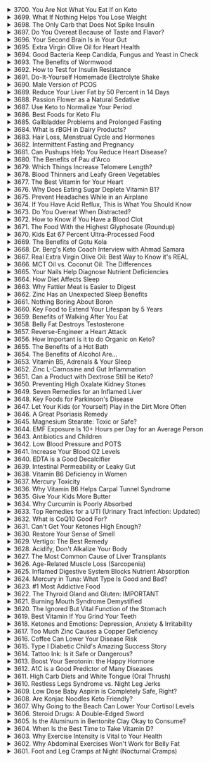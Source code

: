 <details>
<summary>3700. You Are Not What You Eat If on Keto</summary><br>

<a href="https://www.youtube.com/watch?v=jrn4Cm6ru1w" target="_blank">
    <img src="https://img.youtube.com/vi/jrn4Cm6ru1w/maxresdefault.jpg" width="250"
    alt="[Youtube]" onerror="this.style.display='none';">
</a>


</details>

<details>
<summary>3699. What If Nothing Helps You Lose Weight</summary><br>

<a href="https://www.youtube.com/watch?v=9b_oX_vNKuM" target="_blank">
    <img src="https://img.youtube.com/vi/9b_oX_vNKuM/maxresdefault.jpg" width="250"
    alt="[Youtube]" onerror="this.style.display='none';">
</a>


</details>

<details>
<summary>3698. The Only Carb that Does Not Spike Insulin</summary><br>

<a href="https://www.youtube.com/watch?v=Tf6litlq8HA" target="_blank">
    <img src="https://img.youtube.com/vi/Tf6litlq8HA/maxresdefault.jpg" width="250"
    alt="[Youtube]" onerror="this.style.display='none';">
</a>


</details>

<details>
<summary>3697. Do You Overeat Because of Taste and Flavor?</summary><br>

<a href="https://www.youtube.com/watch?v=gBv0aDJ0I00" target="_blank">
    <img src="https://img.youtube.com/vi/gBv0aDJ0I00/maxresdefault.jpg" width="250"
    alt="[Youtube]" onerror="this.style.display='none';">
</a>


</details>

<details>
<summary>3696. Your Second Brain Is in Your Gut</summary><br>

<a href="https://www.youtube.com/watch?v=VXhqnRT-Ou8" target="_blank">
    <img src="https://img.youtube.com/vi/VXhqnRT-Ou8/maxresdefault.jpg" width="250"
    alt="[Youtube]" onerror="this.style.display='none';">
</a>


</details>

<details>
<summary>3695. Extra Virgin Olive Oil for Heart Health</summary><br>

<a href="https://www.youtube.com/watch?v=8u8uMAe645s" target="_blank">
    <img src="https://img.youtube.com/vi/8u8uMAe645s/maxresdefault.jpg" width="250"
    alt="[Youtube]" onerror="this.style.display='none';">
</a>


</details>

<details>
<summary>3694. Good Bacteria Keep Candida, Fungus and Yeast in Check</summary><br>

<a href="https://www.youtube.com/watch?v=UnkEcc3xwMI" target="_blank">
    <img src="https://img.youtube.com/vi/UnkEcc3xwMI/maxresdefault.jpg" width="250"
    alt="[Youtube]" onerror="this.style.display='none';">
</a>


</details>

<details>
<summary>3693. The Benefits of Wormwood</summary><br>

<a href="https://www.youtube.com/watch?v=F3ZaPJN6Ml0" target="_blank">
    <img src="https://img.youtube.com/vi/F3ZaPJN6Ml0/maxresdefault.jpg" width="250"
    alt="[Youtube]" onerror="this.style.display='none';">
</a>


</details>

<details>
<summary>3692. How to Test for Insulin Resistance</summary><br>

<a href="https://www.youtube.com/watch?v=nAWCfNVWAKw" target="_blank">
    <img src="https://img.youtube.com/vi/nAWCfNVWAKw/maxresdefault.jpg" width="250"
    alt="[Youtube]" onerror="this.style.display='none';">
</a>


</details>

<details>
<summary>3691. Do-It-Yourself Homemade Electrolyte Shake</summary><br>

<a href="https://www.youtube.com/watch?v=kDRG7CsVFyg" target="_blank">
    <img src="https://img.youtube.com/vi/kDRG7CsVFyg/maxresdefault.jpg" width="250"
    alt="[Youtube]" onerror="this.style.display='none';">
</a>


</details>

<details>
<summary>3690. Male Version of PCOS</summary><br>

<a href="https://www.youtube.com/watch?v=JHbxjkV4TJY" target="_blank">
    <img src="https://img.youtube.com/vi/JHbxjkV4TJY/maxresdefault.jpg" width="250"
    alt="[Youtube]" onerror="this.style.display='none';">
</a>


</details>

<details>
<summary>3689. Reduce Your Liver Fat by 50 Percent in 14 Days</summary><br>

<a href="https://www.youtube.com/watch?v=JcsNqgu3F9U" target="_blank">
    <img src="https://img.youtube.com/vi/JcsNqgu3F9U/maxresdefault.jpg" width="250"
    alt="[Youtube]" onerror="this.style.display='none';">
</a>


</details>

<details>
<summary>3688. Passion Flower as a Natural Sedative</summary><br>

<a href="https://www.youtube.com/watch?v=r51GAVdT8M4" target="_blank">
    <img src="https://img.youtube.com/vi/r51GAVdT8M4/maxresdefault.jpg" width="250"
    alt="[Youtube]" onerror="this.style.display='none';">
</a>


</details>

<details>
<summary>3687. Use Keto to Normalize Your Period</summary><br>

<a href="https://www.youtube.com/watch?v=ej1PhkiROl4" target="_blank">
    <img src="https://img.youtube.com/vi/ej1PhkiROl4/maxresdefault.jpg" width="250"
    alt="[Youtube]" onerror="this.style.display='none';">
</a>


</details>

<details>
<summary>3686. Best Foods for Keto Flu</summary><br>

<a href="https://www.youtube.com/watch?v=kgSrcFOYAFo" target="_blank">
    <img src="https://img.youtube.com/vi/kgSrcFOYAFo/maxresdefault.jpg" width="250"
    alt="[Youtube]" onerror="this.style.display='none';">
</a>


</details>

<details>
<summary>3685. Gallbladder Problems and Prolonged Fasting</summary><br>

<a href="https://www.youtube.com/watch?v=XecerR4TBgE" target="_blank">
    <img src="https://img.youtube.com/vi/XecerR4TBgE/maxresdefault.jpg" width="250"
    alt="[Youtube]" onerror="this.style.display='none';">
</a>


</details>

<details>
<summary>3684. What is rBGH in Dairy Products?</summary><br>

<a href="https://www.youtube.com/watch?v=0scuOg6IGsM" target="_blank">
    <img src="https://img.youtube.com/vi/0scuOg6IGsM/maxresdefault.jpg" width="250"
    alt="[Youtube]" onerror="this.style.display='none';">
</a>


</details>

<details>
<summary>3683. Hair Loss, Menstrual Cycle and Hormones</summary><br>

<a href="https://www.youtube.com/watch?v=cMPSFPPRb8s" target="_blank">
    <img src="https://img.youtube.com/vi/cMPSFPPRb8s/maxresdefault.jpg" width="250"
    alt="[Youtube]" onerror="this.style.display='none';">
</a>


</details>

<details>
<summary>3682. Intermittent Fasting and Pregnancy</summary><br>

<a href="https://www.youtube.com/watch?v=yxnzyzr47VA" target="_blank">
    <img src="https://img.youtube.com/vi/yxnzyzr47VA/maxresdefault.jpg" width="250"
    alt="[Youtube]" onerror="this.style.display='none';">
</a>


</details>

<details>
<summary>3681. Can Pushups Help You Reduce Heart Disease?</summary><br>

<a href="https://www.youtube.com/watch?v=A1nfy2PSGRU" target="_blank">
    <img src="https://img.youtube.com/vi/A1nfy2PSGRU/maxresdefault.jpg" width="250"
    alt="[Youtube]" onerror="this.style.display='none';">
</a>


</details>

<details>
<summary>3680. The Benefits of Pau d'Arco</summary><br>

<a href="https://www.youtube.com/watch?v=wdYd7m6moDg" target="_blank">
    <img src="https://img.youtube.com/vi/wdYd7m6moDg/maxresdefault.jpg" width="250"
    alt="[Youtube]" onerror="this.style.display='none';">
</a>


</details>

<details>
<summary>3679. Which Things Increase Telomere Length?</summary><br>

<a href="https://www.youtube.com/watch?v=WRoB4AGnfPw" target="_blank">
    <img src="https://img.youtube.com/vi/WRoB4AGnfPw/maxresdefault.jpg" width="250"
    alt="[Youtube]" onerror="this.style.display='none';">
</a>


</details>

<details>
<summary>3678. Blood Thinners and Leafy Green Vegetables</summary><br>

<a href="https://www.youtube.com/watch?v=iFQRNWBpC_E" target="_blank">
    <img src="https://img.youtube.com/vi/iFQRNWBpC_E/maxresdefault.jpg" width="250"
    alt="[Youtube]" onerror="this.style.display='none';">
</a>


</details>

<details>
<summary>3677. The Best Vitamin for Your Heart</summary><br>

<a href="https://www.youtube.com/watch?v=izmVIOp6cCE" target="_blank">
    <img src="https://img.youtube.com/vi/izmVIOp6cCE/maxresdefault.jpg" width="250"
    alt="[Youtube]" onerror="this.style.display='none';">
</a>


</details>

<details>
<summary>3676. Why Does Eating Sugar Deplete Vitamin B1?</summary><br>

<a href="https://www.youtube.com/watch?v=mvCLs-Sq0-w" target="_blank">
    <img src="https://img.youtube.com/vi/mvCLs-Sq0-w/maxresdefault.jpg" width="250"
    alt="[Youtube]" onerror="this.style.display='none';">
</a>


</details>

<details>
<summary>3675. Prevent Headaches While in an Airplane</summary><br>

<a href="https://www.youtube.com/watch?v=4oSWEzVyOuU" target="_blank">
    <img src="https://img.youtube.com/vi/4oSWEzVyOuU/maxresdefault.jpg" width="250"
    alt="[Youtube]" onerror="this.style.display='none';">
</a>


</details>

<details>
<summary>3674. If You Have Acid Reflux, This is What You Should Know</summary><br>

<a href="https://www.youtube.com/watch?v=i_UWDPrDR40" target="_blank">
    <img src="https://img.youtube.com/vi/i_UWDPrDR40/maxresdefault.jpg" width="250"
    alt="[Youtube]" onerror="this.style.display='none';">
</a>


</details>

<details>
<summary>3673. Do You Overeat When Distracted?</summary><br>

<a href="https://www.youtube.com/watch?v=ZUbo1XlxIxY" target="_blank">
    <img src="https://img.youtube.com/vi/ZUbo1XlxIxY/maxresdefault.jpg" width="250"
    alt="[Youtube]" onerror="this.style.display='none';">
</a>


</details>

<details>
<summary>3672. How to Know if You Have a Blood Clot</summary><br>

<a href="https://www.youtube.com/watch?v=cNez34YrksU" target="_blank">
    <img src="https://img.youtube.com/vi/cNez34YrksU/maxresdefault.jpg" width="250"
    alt="[Youtube]" onerror="this.style.display='none';">
</a>


</details>

<details>
<summary>3671. The Food With the Highest Glyphosate (Roundup)</summary><br>

<a href="https://www.youtube.com/watch?v=lFlHdFd91JI" target="_blank">
    <img src="https://img.youtube.com/vi/lFlHdFd91JI/maxresdefault.jpg" width="250"
    alt="[Youtube]" onerror="this.style.display='none';">
</a>


</details>

<details>
<summary>3670. Kids Eat 67 Percent Ultra-Processed Food</summary><br>

<a href="https://www.youtube.com/watch?v=VAcJB0KXylE" target="_blank">
    <img src="https://img.youtube.com/vi/VAcJB0KXylE/maxresdefault.jpg" width="250"
    alt="[Youtube]" onerror="this.style.display='none';">
</a>


</details>

<details>
<summary>3669. The Benefits of Gotu Kola</summary><br>

<a href="https://www.youtube.com/watch?v=LUbh5fA2Lyg" target="_blank">
    <img src="https://img.youtube.com/vi/LUbh5fA2Lyg/maxresdefault.jpg" width="250"
    alt="[Youtube]" onerror="this.style.display='none';">
</a>


</details>

<details>
<summary>3668. Dr. Berg's Keto Coach Interview with Ahmad Samara</summary><br>

<a href="https://www.youtube.com/watch?v=FY2yw0KXqaA" target="_blank">
    <img src="https://img.youtube.com/vi/FY2yw0KXqaA/maxresdefault.jpg" width="250"
    alt="[Youtube]" onerror="this.style.display='none';">
</a>


</details>

<details>
<summary>3667. Real Extra Virgin Olive Oil: Best Way to Know it's REAL</summary><br>

<a href="https://www.youtube.com/watch?v=5Y-i1dGqAOc" target="_blank">
    <img src="https://img.youtube.com/vi/5Y-i1dGqAOc/maxresdefault.jpg" width="250"
    alt="[Youtube]" onerror="this.style.display='none';">
</a>


</details>

<details>
<summary>3666. MCT Oil vs. Coconut Oil: The Differences</summary><br>

<a href="https://www.youtube.com/watch?v=i5O_m8w487E" target="_blank">
    <img src="https://img.youtube.com/vi/i5O_m8w487E/maxresdefault.jpg" width="250"
    alt="[Youtube]" onerror="this.style.display='none';">
</a>


</details>

<details>
<summary>3665. Your Nails Help Diagnose Nutrient Deficiencies</summary><br>

<a href="https://www.youtube.com/watch?v=J1-7qFa8NNY" target="_blank">
    <img src="https://img.youtube.com/vi/J1-7qFa8NNY/maxresdefault.jpg" width="250"
    alt="[Youtube]" onerror="this.style.display='none';">
</a>


</details>

<details>
<summary>3664. How Diet Affects Sleep</summary><br>

<a href="https://www.youtube.com/watch?v=VspjSlmi8FA" target="_blank">
    <img src="https://img.youtube.com/vi/VspjSlmi8FA/maxresdefault.jpg" width="250"
    alt="[Youtube]" onerror="this.style.display='none';">
</a>


</details>

<details>
<summary>3663. Why Fattier Meat is Easier to Digest</summary><br>

<a href="https://www.youtube.com/watch?v=u3XOqdq5Jrk" target="_blank">
    <img src="https://img.youtube.com/vi/u3XOqdq5Jrk/maxresdefault.jpg" width="250"
    alt="[Youtube]" onerror="this.style.display='none';">
</a>


</details>

<details>
<summary>3662. Zinc Has an Unexpected Sleep Benefits</summary><br>

<a href="https://www.youtube.com/watch?v=mRBG1jjXEJ4" target="_blank">
    <img src="https://img.youtube.com/vi/mRBG1jjXEJ4/maxresdefault.jpg" width="250"
    alt="[Youtube]" onerror="this.style.display='none';">
</a>


</details>

<details>
<summary>3661. Nothing Boring About Boron</summary><br>

<a href="https://www.youtube.com/watch?v=fKCQjT2vgW8" target="_blank">
    <img src="https://img.youtube.com/vi/fKCQjT2vgW8/maxresdefault.jpg" width="250"
    alt="[Youtube]" onerror="this.style.display='none';">
</a>


</details>

<details>
<summary>3660. Key Food to Extend Your Lifespan by 5 Years</summary><br>

<a href="https://www.youtube.com/watch?v=2IE6i1Z8IC0" target="_blank">
    <img src="https://img.youtube.com/vi/2IE6i1Z8IC0/maxresdefault.jpg" width="250"
    alt="[Youtube]" onerror="this.style.display='none';">
</a>


</details>

<details>
<summary>3659. Benefits of Walking After You Eat</summary><br>

<a href="https://www.youtube.com/watch?v=wOMrCc9e1K4" target="_blank">
    <img src="https://img.youtube.com/vi/wOMrCc9e1K4/maxresdefault.jpg" width="250"
    alt="[Youtube]" onerror="this.style.display='none';">
</a>


</details>

<details>
<summary>3658. Belly Fat Destroys Testosterone</summary><br>

<a href="https://www.youtube.com/watch?v=weWfk3CdNss" target="_blank">
    <img src="https://img.youtube.com/vi/weWfk3CdNss/maxresdefault.jpg" width="250"
    alt="[Youtube]" onerror="this.style.display='none';">
</a>


</details>

<details>
<summary>3657. Reverse-Engineer a Heart Attack</summary><br>

<a href="https://www.youtube.com/watch?v=1N1Fw0FPXds" target="_blank">
    <img src="https://img.youtube.com/vi/1N1Fw0FPXds/maxresdefault.jpg" width="250"
    alt="[Youtube]" onerror="this.style.display='none';">
</a>


</details>

<details>
<summary>3656. How Important is it to do Organic on Keto?</summary><br>

<a href="https://www.youtube.com/watch?v=Rr6CblONfSE" target="_blank">
    <img src="https://img.youtube.com/vi/Rr6CblONfSE/maxresdefault.jpg" width="250"
    alt="[Youtube]" onerror="this.style.display='none';">
</a>


</details>

<details>
<summary>3655. The Benefits of a Hot Bath</summary><br>

<a href="https://www.youtube.com/watch?v=fUTvtP0Uho4" target="_blank">
    <img src="https://img.youtube.com/vi/fUTvtP0Uho4/maxresdefault.jpg" width="250"
    alt="[Youtube]" onerror="this.style.display='none';">
</a>


</details>

<details>
<summary>3654. The Benefits of Alcohol Are...</summary><br>

<a href="https://www.youtube.com/watch?v=7IpqFOP7yak" target="_blank">
    <img src="https://img.youtube.com/vi/7IpqFOP7yak/maxresdefault.jpg" width="250"
    alt="[Youtube]" onerror="this.style.display='none';">
</a>


</details>

<details>
<summary>3653. Vitamin B5, Adrenals & Your Sleep</summary><br>

<a href="https://www.youtube.com/watch?v=2JZFHoAvixw" target="_blank">
    <img src="https://img.youtube.com/vi/2JZFHoAvixw/maxresdefault.jpg" width="250"
    alt="[Youtube]" onerror="this.style.display='none';">
</a>


</details>

<details>
<summary>3652. Zinc L-Carnosine and Gut Inflammation</summary><br>

<a href="https://www.youtube.com/watch?v=9Xgdm_H876o" target="_blank">
    <img src="https://img.youtube.com/vi/9Xgdm_H876o/maxresdefault.jpg" width="250"
    alt="[Youtube]" onerror="this.style.display='none';">
</a>


</details>

<details>
<summary>3651. Can a Product with Dextrose Still be Keto?</summary><br>

<a href="https://www.youtube.com/watch?v=UDvuW1dkm8k" target="_blank">
    <img src="https://img.youtube.com/vi/UDvuW1dkm8k/maxresdefault.jpg" width="250"
    alt="[Youtube]" onerror="this.style.display='none';">
</a>


</details>

<details>
<summary>3650. Preventing High Oxalate Kidney Stones</summary><br>

<a href="https://www.youtube.com/watch?v=JYGtao17cxo" target="_blank">
    <img src="https://img.youtube.com/vi/JYGtao17cxo/maxresdefault.jpg" width="250"
    alt="[Youtube]" onerror="this.style.display='none';">
</a>


</details>

<details>
<summary>3649. Seven Remedies for an Inflamed Liver</summary><br>

<a href="https://www.youtube.com/watch?v=oVCetk-lHNs" target="_blank">
    <img src="https://img.youtube.com/vi/oVCetk-lHNs/maxresdefault.jpg" width="250"
    alt="[Youtube]" onerror="this.style.display='none';">
</a>


</details>

<details>
<summary>3648. Key Foods for Parkinson's Disease</summary><br>

<a href="https://www.youtube.com/watch?v=xeYNYnQ_iVs" target="_blank">
    <img src="https://img.youtube.com/vi/xeYNYnQ_iVs/maxresdefault.jpg" width="250"
    alt="[Youtube]" onerror="this.style.display='none';">
</a>


</details>

<details>
<summary>3647. Let Your Kids (or Yourself) Play in the Dirt More Often</summary><br>

<a href="https://www.youtube.com/watch?v=3w0H2ywGaHI" target="_blank">
    <img src="https://img.youtube.com/vi/3w0H2ywGaHI/maxresdefault.jpg" width="250"
    alt="[Youtube]" onerror="this.style.display='none';">
</a>


</details>

<details>
<summary>3646. A Great Psoriasis Remedy</summary><br>

<a href="https://www.youtube.com/watch?v=mKROHry8jQE" target="_blank">
    <img src="https://img.youtube.com/vi/mKROHry8jQE/maxresdefault.jpg" width="250"
    alt="[Youtube]" onerror="this.style.display='none';">
</a>


</details>

<details>
<summary>3645. Magnesium Stearate: Toxic or Safe?</summary><br>

<a href="https://www.youtube.com/watch?v=2G8vU8mH_Bg" target="_blank">
    <img src="https://img.youtube.com/vi/2G8vU8mH_Bg/maxresdefault.jpg" width="250"
    alt="[Youtube]" onerror="this.style.display='none';">
</a>


</details>

<details>
<summary>3644. EMF Exposure Is 10+ Hours per Day for an Average Person</summary><br>

<a href="https://www.youtube.com/watch?v=jK1PHNWnQ4w" target="_blank">
    <img src="https://img.youtube.com/vi/jK1PHNWnQ4w/maxresdefault.jpg" width="250"
    alt="[Youtube]" onerror="this.style.display='none';">
</a>


</details>

<details>
<summary>3643. Antibiotics and Children</summary><br>

<a href="https://www.youtube.com/watch?v=KqG6tg_5r1s" target="_blank">
    <img src="https://img.youtube.com/vi/KqG6tg_5r1s/maxresdefault.jpg" width="250"
    alt="[Youtube]" onerror="this.style.display='none';">
</a>


</details>

<details>
<summary>3642. Low Blood Pressure and POTS</summary><br>

<a href="https://www.youtube.com/watch?v=4bZuxGDBq44" target="_blank">
    <img src="https://img.youtube.com/vi/4bZuxGDBq44/maxresdefault.jpg" width="250"
    alt="[Youtube]" onerror="this.style.display='none';">
</a>


</details>

<details>
<summary>3641. Increase Your Blood O2 Levels</summary><br>

<a href="https://www.youtube.com/watch?v=DUZgNCNlJLU" target="_blank">
    <img src="https://img.youtube.com/vi/DUZgNCNlJLU/maxresdefault.jpg" width="250"
    alt="[Youtube]" onerror="this.style.display='none';">
</a>


</details>

<details>
<summary>3640. EDTA is a Good Decalcifier</summary><br>

<a href="https://www.youtube.com/watch?v=0fRIWdaFslo" target="_blank">
    <img src="https://img.youtube.com/vi/0fRIWdaFslo/maxresdefault.jpg" width="250"
    alt="[Youtube]" onerror="this.style.display='none';">
</a>


</details>

<details>
<summary>3639. Intestinal Permeability or Leaky Gut</summary><br>

<a href="https://www.youtube.com/watch?v=1hZdwP8rp8U" target="_blank">
    <img src="https://img.youtube.com/vi/1hZdwP8rp8U/maxresdefault.jpg" width="250"
    alt="[Youtube]" onerror="this.style.display='none';">
</a>


</details>

<details>
<summary>3638. Vitamin B6 Deficiency in Women</summary><br>

<a href="https://www.youtube.com/watch?v=iO0s32J9bQs" target="_blank">
    <img src="https://img.youtube.com/vi/iO0s32J9bQs/maxresdefault.jpg" width="250"
    alt="[Youtube]" onerror="this.style.display='none';">
</a>


</details>

<details>
<summary>3637. Mercury Toxicity</summary><br>

<a href="https://www.youtube.com/watch?v=ff-2e5DY8Hg" target="_blank">
    <img src="https://img.youtube.com/vi/ff-2e5DY8Hg/maxresdefault.jpg" width="250"
    alt="[Youtube]" onerror="this.style.display='none';">
</a>


</details>

<details>
<summary>3636. Why Vitamin B6 Helps Carpal Tunnel Syndrome</summary><br>

<a href="https://www.youtube.com/watch?v=Lp59z71Fm7o" target="_blank">
    <img src="https://img.youtube.com/vi/Lp59z71Fm7o/maxresdefault.jpg" width="250"
    alt="[Youtube]" onerror="this.style.display='none';">
</a>


</details>

<details>
<summary>3635. Give Your Kids More Butter</summary><br>

<a href="https://www.youtube.com/watch?v=lJEjjl5TBJM" target="_blank">
    <img src="https://img.youtube.com/vi/lJEjjl5TBJM/maxresdefault.jpg" width="250"
    alt="[Youtube]" onerror="this.style.display='none';">
</a>


</details>

<details>
<summary>3634. Why Curcumin is Poorly Absorbed</summary><br>

<a href="https://www.youtube.com/watch?v=WkHFKhA6MEw" target="_blank">
    <img src="https://img.youtube.com/vi/WkHFKhA6MEw/maxresdefault.jpg" width="250"
    alt="[Youtube]" onerror="this.style.display='none';">
</a>


</details>

<details>
<summary>3633. Top Remedies for a UTI (Urinary Tract Infection: Updated)</summary><br>

<a href="https://www.youtube.com/watch?v=SLW9pne-bv8" target="_blank">
    <img src="https://img.youtube.com/vi/SLW9pne-bv8/maxresdefault.jpg" width="250"
    alt="[Youtube]" onerror="this.style.display='none';">
</a>


</details>

<details>
<summary>3632. What is CoQ10 Good For?</summary><br>

<a href="https://www.youtube.com/watch?v=V9Hq3dd5lNk" target="_blank">
    <img src="https://img.youtube.com/vi/V9Hq3dd5lNk/maxresdefault.jpg" width="250"
    alt="[Youtube]" onerror="this.style.display='none';">
</a>


</details>

<details>
<summary>3631. Can't Get Your Ketones High Enough?</summary><br>

<a href="https://www.youtube.com/watch?v=e240atMm9ws" target="_blank">
    <img src="https://img.youtube.com/vi/e240atMm9ws/maxresdefault.jpg" width="250"
    alt="[Youtube]" onerror="this.style.display='none';">
</a>


</details>

<details>
<summary>3630. Restore Your Sense of Smell</summary><br>

<a href="https://www.youtube.com/watch?v=KNDNgPa4pbQ" target="_blank">
    <img src="https://img.youtube.com/vi/KNDNgPa4pbQ/maxresdefault.jpg" width="250"
    alt="[Youtube]" onerror="this.style.display='none';">
</a>


</details>

<details>
<summary>3629. Vertigo: The Best Remedy</summary><br>

<a href="https://www.youtube.com/watch?v=MCPrEZun6hY" target="_blank">
    <img src="https://img.youtube.com/vi/MCPrEZun6hY/maxresdefault.jpg" width="250"
    alt="[Youtube]" onerror="this.style.display='none';">
</a>


</details>

<details>
<summary>3628. Acidify, Don't Alkalize Your Body</summary><br>

<a href="https://www.youtube.com/watch?v=pa8pkW67LSM" target="_blank">
    <img src="https://img.youtube.com/vi/pa8pkW67LSM/maxresdefault.jpg" width="250"
    alt="[Youtube]" onerror="this.style.display='none';">
</a>


</details>

<details>
<summary>3627. The Most Common Cause of Liver Transplants</summary><br>

<a href="https://www.youtube.com/watch?v=2mSFzMLvxUU" target="_blank">
    <img src="https://img.youtube.com/vi/2mSFzMLvxUU/maxresdefault.jpg" width="250"
    alt="[Youtube]" onerror="this.style.display='none';">
</a>


</details>

<details>
<summary>3626. Age-Related Muscle Loss (Sarcopenia)</summary><br>

<a href="https://www.youtube.com/watch?v=YRABI0pBCPM" target="_blank">
    <img src="https://img.youtube.com/vi/YRABI0pBCPM/maxresdefault.jpg" width="250"
    alt="[Youtube]" onerror="this.style.display='none';">
</a>


</details>

<details>
<summary>3625. Inflamed Digestive System Blocks Nutrient Absorption</summary><br>

<a href="https://www.youtube.com/watch?v=vWlBMnAJHZI" target="_blank">
    <img src="https://img.youtube.com/vi/vWlBMnAJHZI/maxresdefault.jpg" width="250"
    alt="[Youtube]" onerror="this.style.display='none';">
</a>


</details>

<details>
<summary>3624. Mercury in Tuna: What Type Is Good and Bad?</summary><br>

<a href="https://www.youtube.com/watch?v=hqccInbJRtw" target="_blank">
    <img src="https://img.youtube.com/vi/hqccInbJRtw/maxresdefault.jpg" width="250"
    alt="[Youtube]" onerror="this.style.display='none';">
</a>


</details>

<details>
<summary>3623. #1 Most Addictive Food</summary><br>

<a href="https://www.youtube.com/watch?v=Tpc5xaju9Nk" target="_blank">
    <img src="https://img.youtube.com/vi/Tpc5xaju9Nk/maxresdefault.jpg" width="250"
    alt="[Youtube]" onerror="this.style.display='none';">
</a>


</details>

<details>
<summary>3622. The Thyroid Gland and Gluten: IMPORTANT</summary><br>

<a href="https://www.youtube.com/watch?v=66XAjczob4Q" target="_blank">
    <img src="https://img.youtube.com/vi/66XAjczob4Q/maxresdefault.jpg" width="250"
    alt="[Youtube]" onerror="this.style.display='none';">
</a>


</details>

<details>
<summary>3621. Burning Mouth Syndrome Demystified</summary><br>

<a href="https://www.youtube.com/watch?v=wdArmQAwEVE" target="_blank">
    <img src="https://img.youtube.com/vi/wdArmQAwEVE/maxresdefault.jpg" width="250"
    alt="[Youtube]" onerror="this.style.display='none';">
</a>


</details>

<details>
<summary>3620. The Ignored But Vital Function of the Stomach</summary><br>

<a href="https://www.youtube.com/watch?v=EHYVh5DICGY" target="_blank">
    <img src="https://img.youtube.com/vi/EHYVh5DICGY/maxresdefault.jpg" width="250"
    alt="[Youtube]" onerror="this.style.display='none';">
</a>


</details>

<details>
<summary>3619. Best Vitamin If You Grind Your Teeth</summary><br>

<a href="https://www.youtube.com/watch?v=fDwwt7A-xAo" target="_blank">
    <img src="https://img.youtube.com/vi/fDwwt7A-xAo/maxresdefault.jpg" width="250"
    alt="[Youtube]" onerror="this.style.display='none';">
</a>


</details>

<details>
<summary>3618. Ketones and Emotions: Depression, Anxiety & Irritability</summary><br>

<a href="https://www.youtube.com/watch?v=CIyhpLV6zUw" target="_blank">
    <img src="https://img.youtube.com/vi/CIyhpLV6zUw/maxresdefault.jpg" width="250"
    alt="[Youtube]" onerror="this.style.display='none';">
</a>


</details>

<details>
<summary>3617. Too Much Zinc Causes a Copper Deficiency</summary><br>

<a href="https://www.youtube.com/watch?v=Q-nnIHYo_Sg" target="_blank">
    <img src="https://img.youtube.com/vi/Q-nnIHYo_Sg/maxresdefault.jpg" width="250"
    alt="[Youtube]" onerror="this.style.display='none';">
</a>


</details>

<details>
<summary>3616. Coffee Can Lower Your Disease Risk</summary><br>

<a href="https://www.youtube.com/watch?v=e8qcHFb4Y_8" target="_blank">
    <img src="https://img.youtube.com/vi/e8qcHFb4Y_8/maxresdefault.jpg" width="250"
    alt="[Youtube]" onerror="this.style.display='none';">
</a>


</details>

<details>
<summary>3615. Type I Diabetic Child's Amazing Success Story</summary><br>

<a href="https://www.youtube.com/watch?v=xG7b7WnzugQ" target="_blank">
    <img src="https://img.youtube.com/vi/xG7b7WnzugQ/maxresdefault.jpg" width="250"
    alt="[Youtube]" onerror="this.style.display='none';">
</a>


</details>

<details>
<summary>3614. Tattoo Ink: Is it Safe or Dangerous?</summary><br>

<a href="https://www.youtube.com/watch?v=WQaf9aCpgQ4" target="_blank">
    <img src="https://img.youtube.com/vi/WQaf9aCpgQ4/maxresdefault.jpg" width="250"
    alt="[Youtube]" onerror="this.style.display='none';">
</a>


</details>

<details>
<summary>3613. Boost Your Serotonin: the Happy Hormone</summary><br>

<a href="https://www.youtube.com/watch?v=iyj_FtBWVdE" target="_blank">
    <img src="https://img.youtube.com/vi/iyj_FtBWVdE/maxresdefault.jpg" width="250"
    alt="[Youtube]" onerror="this.style.display='none';">
</a>


</details>

<details>
<summary>3612. A1C is a Good Predictor of Many Diseases</summary><br>

<a href="https://www.youtube.com/watch?v=X9EbJRuC5_Y" target="_blank">
    <img src="https://img.youtube.com/vi/X9EbJRuC5_Y/maxresdefault.jpg" width="250"
    alt="[Youtube]" onerror="this.style.display='none';">
</a>


</details>

<details>
<summary>3611. High Carb Diets and White Tongue (Oral Thrush)</summary><br>

<a href="https://www.youtube.com/watch?v=ePtUQ_Vbudo" target="_blank">
    <img src="https://img.youtube.com/vi/ePtUQ_Vbudo/maxresdefault.jpg" width="250"
    alt="[Youtube]" onerror="this.style.display='none';">
</a>


</details>

<details>
<summary>3610. Restless Legs Syndrome vs. Night Leg Jerks</summary><br>

<a href="https://www.youtube.com/watch?v=mKBk_YK77Kk" target="_blank">
    <img src="https://img.youtube.com/vi/mKBk_YK77Kk/maxresdefault.jpg" width="250"
    alt="[Youtube]" onerror="this.style.display='none';">
</a>


</details>

<details>
<summary>3609. Low Dose Baby Aspirin is Completely Safe, Right?</summary><br>

<a href="https://www.youtube.com/watch?v=-9NZSNWfOwo" target="_blank">
    <img src="https://img.youtube.com/vi/-9NZSNWfOwo/maxresdefault.jpg" width="250"
    alt="[Youtube]" onerror="this.style.display='none';">
</a>


</details>

<details>
<summary>3608. Are Konjac Noodles Keto Friendly?</summary><br>

<a href="https://www.youtube.com/watch?v=-GOnv-KbQtY" target="_blank">
    <img src="https://img.youtube.com/vi/-GOnv-KbQtY/maxresdefault.jpg" width="250"
    alt="[Youtube]" onerror="this.style.display='none';">
</a>


</details>

<details>
<summary>3607. Why Going to the Beach Can Lower Your Cortisol Levels</summary><br>

<a href="https://www.youtube.com/watch?v=JAnbZOcrz7g" target="_blank">
    <img src="https://img.youtube.com/vi/JAnbZOcrz7g/maxresdefault.jpg" width="250"
    alt="[Youtube]" onerror="this.style.display='none';">
</a>


</details>

<details>
<summary>3606. Steroid Drugs: A Double-Edged Sword</summary><br>

<a href="https://www.youtube.com/watch?v=r-9v3vV9_Lc" target="_blank">
    <img src="https://img.youtube.com/vi/r-9v3vV9_Lc/maxresdefault.jpg" width="250"
    alt="[Youtube]" onerror="this.style.display='none';">
</a>


</details>

<details>
<summary>3605. Is the Aluminum in Bentonite Clay Okay to Consume?</summary><br>

<a href="https://www.youtube.com/watch?v=fMbTmxF6zDA" target="_blank">
    <img src="https://img.youtube.com/vi/fMbTmxF6zDA/maxresdefault.jpg" width="250"
    alt="[Youtube]" onerror="this.style.display='none';">
</a>


</details>

<details>
<summary>3604. When Is the Best Time to Take Vitamin D?</summary><br>

<a href="https://www.youtube.com/watch?v=v7oxgqfUHaw" target="_blank">
    <img src="https://img.youtube.com/vi/v7oxgqfUHaw/maxresdefault.jpg" width="250"
    alt="[Youtube]" onerror="this.style.display='none';">
</a>


</details>

<details>
<summary>3603. Why Exercise Intensity is Vital to Your Health</summary><br>

<a href="https://www.youtube.com/watch?v=q7PIb4poya4" target="_blank">
    <img src="https://img.youtube.com/vi/q7PIb4poya4/maxresdefault.jpg" width="250"
    alt="[Youtube]" onerror="this.style.display='none';">
</a>


</details>

<details>
<summary>3602. Why Abdominal Exercises Won't Work for Belly Fat</summary><br>

<a href="https://www.youtube.com/watch?v=ZTVqFKZQYak" target="_blank">
    <img src="https://img.youtube.com/vi/ZTVqFKZQYak/maxresdefault.jpg" width="250"
    alt="[Youtube]" onerror="this.style.display='none';">
</a>


</details>

<details>
<summary>3601. Foot and Leg Cramps at Night (Nocturnal Cramps)</summary><br>

<a href="https://www.youtube.com/watch?v=co-3ZJgHoNo" target="_blank">
    <img src="https://img.youtube.com/vi/co-3ZJgHoNo/maxresdefault.jpg" width="250"
    alt="[Youtube]" onerror="this.style.display='none';">
</a>


</details>

